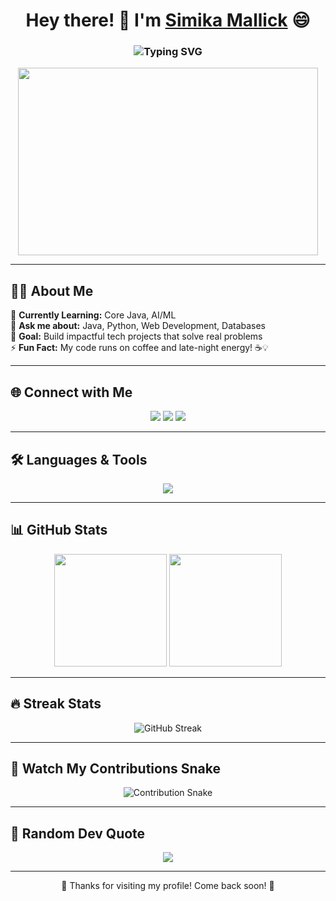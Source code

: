 <!-- HEADER WITH TYPING ANIMATION -->
<h1 align="center">
  Hey there! 👋 I'm <a href="https://github.com/simikamallick">Simika Mallick</a> 😄
</h1>
<h3 align="center">
  <img src="https://readme-typing-svg.herokuapp.com?font=Fira+Code&weight=600&size=22&pause=1000&color=F79E4B&center=true&vCenter=true&width=600&lines=💻+3rd+Year+Student+at+IEM+(Kolkata);🌟+Aspiring+Full-Stack+%2B+AI%2FML+Developer;🚀+Always+Learning+New+Tech;😄+I+Think+I'm+Funny+%F0%9F%98%83" alt="Typing SVG" />
</h3>

<!-- FUN GIF -->
<p align="center">
  <img src="https://i.pinimg.com/originals/e8/28/13/e82813ff553d60346f2895ee8f2175c7.gif" width="480" height="300" />
</p>

---

## 👩‍💻 About Me  
🌱 **Currently Learning:** Core Java, AI/ML  
💬 **Ask me about:** Java, Python, Web Development, Databases  
🎯 **Goal:** Build impactful tech projects that solve real problems  
⚡ **Fun Fact:** My code runs on coffee and late-night energy! ☕💡  

---

## 🌐 Connect with Me  
<p align="center">
<a href="https://linkedin.com/in/simika-mallick-49109a288" target="_blank"><img src="https://img.shields.io/badge/LinkedIn-0A66C2?style=for-the-badge&logo=linkedin&logoColor=white" /></a>
<a href="https://instagram.com/simikamallick80" target="_blank"><img src="https://img.shields.io/badge/Instagram-E4405F?style=for-the-badge&logo=instagram&logoColor=white" /></a>
<a href="mailto:simikamallick80@gmail.com" target="_blank"><img src="https://img.shields.io/badge/Email-D14836?style=for-the-badge&logo=gmail&logoColor=white" /></a>
</p>

---

## 🛠 Languages & Tools  
<p align="center">
<img src="https://skillicons.dev/icons?i=java,python,c,cpp,html,css,javascript,bootstrap,react,nodejs,mongodb,mysql,oracle,git,vscode" />
</p>

---

## 📊 GitHub Stats  
<p align="center">
  <img src="https://github-readme-stats.vercel.app/api?username=simikamallick&show_icons=true&theme=tokyonight" height="180" />
  <img src="https://github-readme-stats.vercel.app/api/top-langs/?username=simikamallick&layout=compact&theme=tokyonight" height="180" />
</p>

---

## 🔥 Streak Stats  
<p align="center">
  <img src="https://streak-stats.demolab.com?user=simikamallick&theme=tokyonight&hide_border=true" alt="GitHub Streak" />
</p>

---

## 🐍 Watch My Contributions Snake  
<!-- This will work after you set up the snake.yml workflow in .github/workflows/ -->
<p align="center">
  <img src="https://github.com/simikamallick/simikamallick/blob/output/github-contribution-grid-snake.svg" alt="Contribution Snake" />
</p>

---

## 📜 Random Dev Quote  
<p align="center">
  <img src="https://quotes-github-readme.vercel.app/api?type=horizontal&theme=tokyonight" />
</p>

---

<p align="center">💖 Thanks for visiting my profile! Come back soon! 💖</p>
